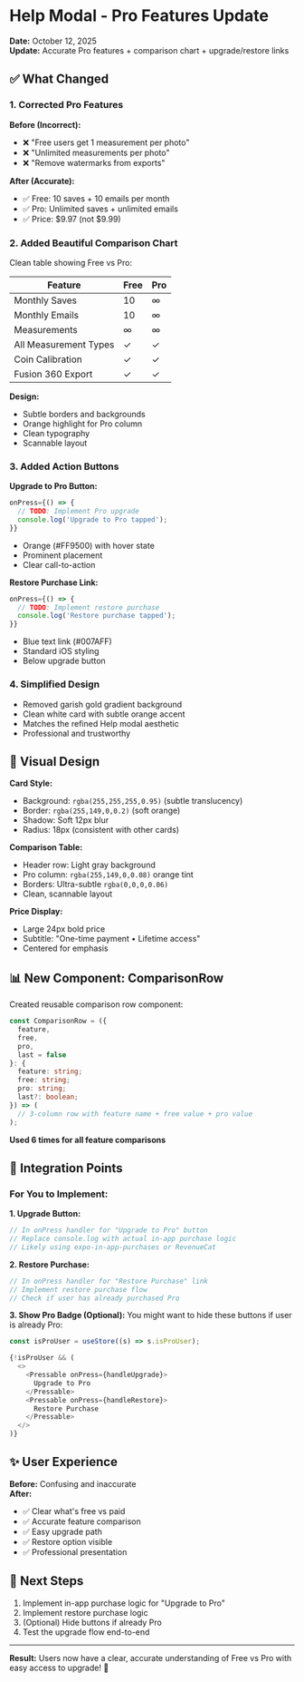 # Help Modal - Pro Features Update

**Date:** October 12, 2025  
**Update:** Accurate Pro features + comparison chart + upgrade/restore links

## ✅ What Changed

### 1. **Corrected Pro Features**
**Before (Incorrect):**
- ❌ "Free users get 1 measurement per photo"
- ❌ "Unlimited measurements per photo"
- ❌ "Remove watermarks from exports"

**After (Accurate):**
- ✅ Free: 10 saves + 10 emails per month
- ✅ Pro: Unlimited saves + unlimited emails
- ✅ Price: $9.97 (not $9.99)

### 2. **Added Beautiful Comparison Chart**
Clean table showing Free vs Pro:

| Feature | Free | Pro |
|---------|------|-----|
| Monthly Saves | 10 | ∞ |
| Monthly Emails | 10 | ∞ |
| Measurements | ∞ | ∞ |
| All Measurement Types | ✓ | ✓ |
| Coin Calibration | ✓ | ✓ |
| Fusion 360 Export | ✓ | ✓ |

**Design:**
- Subtle borders and backgrounds
- Orange highlight for Pro column
- Clean typography
- Scannable layout

### 3. **Added Action Buttons**

**Upgrade to Pro Button:**
```typescript
onPress={() => {
  // TODO: Implement Pro upgrade
  console.log('Upgrade to Pro tapped');
}}
```
- Orange (#FF9500) with hover state
- Prominent placement
- Clear call-to-action

**Restore Purchase Link:**
```typescript
onPress={() => {
  // TODO: Implement restore purchase
  console.log('Restore purchase tapped');
}}
```
- Blue text link (#007AFF)
- Standard iOS styling
- Below upgrade button

### 4. **Simplified Design**
- Removed garish gold gradient background
- Clean white card with subtle orange accent
- Matches the refined Help modal aesthetic
- Professional and trustworthy

## 🎨 Visual Design

**Card Style:**
- Background: `rgba(255,255,255,0.95)` (subtle translucency)
- Border: `rgba(255,149,0,0.2)` (soft orange)
- Shadow: Soft 12px blur
- Radius: 18px (consistent with other cards)

**Comparison Table:**
- Header row: Light gray background
- Pro column: `rgba(255,149,0,0.08)` orange tint
- Borders: Ultra-subtle `rgba(0,0,0,0.06)`
- Clean, scannable layout

**Price Display:**
- Large 24px bold price
- Subtitle: "One-time payment • Lifetime access"
- Centered for emphasis

## 📊 New Component: ComparisonRow

Created reusable comparison row component:

```typescript
const ComparisonRow = ({ 
  feature, 
  free, 
  pro,
  last = false 
}: { 
  feature: string; 
  free: string; 
  pro: string;
  last?: boolean;
}) => (
  // 3-column row with feature name + free value + pro value
);
```

**Used 6 times for all feature comparisons**

## 🔗 Integration Points

### For You to Implement:

**1. Upgrade Button:**
```typescript
// In onPress handler for "Upgrade to Pro" button
// Replace console.log with actual in-app purchase logic
// Likely using expo-in-app-purchases or RevenueCat
```

**2. Restore Purchase:**
```typescript
// In onPress handler for "Restore Purchase" link
// Implement restore purchase flow
// Check if user has already purchased Pro
```

**3. Show Pro Badge (Optional):**
You might want to hide these buttons if user is already Pro:
```typescript
const isProUser = useStore((s) => s.isProUser);

{!isProUser && (
  <>
    <Pressable onPress={handleUpgrade}>
      Upgrade to Pro
    </Pressable>
    <Pressable onPress={handleRestore}>
      Restore Purchase
    </Pressable>
  </>
)}
```

## ✨ User Experience

**Before:** Confusing and inaccurate  
**After:** 
- ✅ Clear what's free vs paid
- ✅ Accurate feature comparison
- ✅ Easy upgrade path
- ✅ Restore option visible
- ✅ Professional presentation

## 🎯 Next Steps

1. Implement in-app purchase logic for "Upgrade to Pro"
2. Implement restore purchase logic
3. (Optional) Hide buttons if already Pro
4. Test the upgrade flow end-to-end

---

**Result:** Users now have a clear, accurate understanding of Free vs Pro with easy access to upgrade! 🎉
